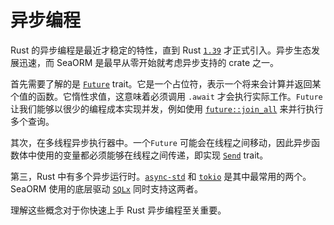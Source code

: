 # 异步编程

Rust 的异步编程是最近才稳定的特性，直到 Rust [`1.39`](https://github.com/rust-lang/rust/releases/tag/1.39.0) 才正式引入。异步生态发展迅速，而 SeaORM 是最早从零开始就考虑异步支持的 crate 之一。


首先需要了解的是 [`Future`](https://rust-lang.github.io/async-book/02_execution/02_future.html) trait。它是一个占位符，表示一个将来会计算并返回某个值的函数。它惰性求值，这意味着必须调用 `.await` 才会执行实际工作。`Future` 让我们能够以很少的编程成本实现并发，例如使用 [`future::join_all`](https://docs.rs/futures/latest/futures/future/fn.join_all.html) 来并行执行多个查询。

其次，在多线程异步执行器中。一个`Future` 可能会在线程之间移动，因此异步函数体中使用的变量都必须能够在线程之间传递，即实现 [`Send`](https://doc.rust-lang.org/nomicon/send-and-sync.html) trait。

第三，Rust 中有多个异步运行时。[`async-std`](https://crates.io/crates/async-std) 和 [`tokio`](https://crates.io/crates/tokio) 是其中最常用的两个。SeaORM 使用的底层驱动 [`SQLx`](https://crates.io/crates/sqlx) 同时支持这两者。

理解这些概念对于你快速上手 Rust 异步编程至关重要。